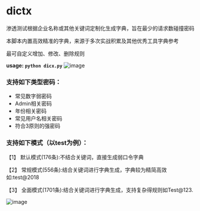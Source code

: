 # dictx
渗透测试根据企业名称或其他关键词定制化生成字典，旨在最少的请求数碰撞密码

本脚本内置高效精准的字典，来源于多次实战积累及其他优秀工具字典参考

最可自定义增加、修改、删除规则

**usage: `python dicx.py`**
![image](https://user-images.githubusercontent.com/56073532/201604834-14a497a8-d3da-463d-9dd5-7b082ca24952.png)


### 支持如下类型密码：
- 常见数字弱密码
- Admin相关密码
- 年份相关密码
- 常见用户名相关密码
- 符合3原则的强密码


### 支持如下模式（以test为例）：
【1】 默认模式(176条):不结合关键词，直接生成弱口令字典

【2】 常规模式(556条):结合关键词进行字典生成，字典较为精简高效如:test@2018

【3】 全面模式(1701条):结合关键词进行字典生成，支持复杂得规则如Test@123.

![image](https://user-images.githubusercontent.com/56073532/201605001-7a90a17c-2842-4efe-a866-7e69ef520103.png)
